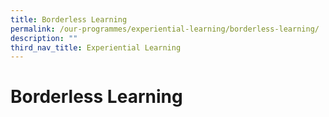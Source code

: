 ```yaml
---
title: Borderless Learning
permalink: /our-programmes/experiential-learning/borderless-learning/
description: ""
third_nav_title: Experiential Learning
---
```

# **Borderless Learning**